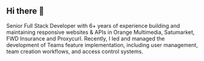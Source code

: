 ## Hi there 👋

Senior Full Stack Developer with 6+ years of experience building and maintaining responsive websites & APIs in Orange Multimedia, Satumarket, FWD Insurance and Proxycurl. Recently, I led and managed the development of Teams feature implementation, including user management, team creation workflows, and access control systems.

<!--
**corneliusventi/corneliusventi** is a ✨ _special_ ✨ repository because its `README.md` (this file) appears on your GitHub profile.

Here are some ideas to get you started:

- 🔭 I’m currently working on ...
- 🌱 I’m currently learning ...
- 👯 I’m looking to collaborate on ...
- 🤔 I’m looking for help with ...
- 💬 Ask me about ...
- 📫 How to reach me: ...
- 😄 Pronouns: ...
- ⚡ Fun fact: ...
-->
